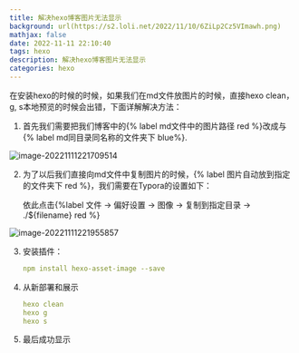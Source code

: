 ```yaml
---
title: 解决hexo博客图片无法显示
background: url(https://s2.loli.net/2022/11/10/6ZiLp2Cz5VImawh.png)
mathjax: false
date: 2022-11-11 22:10:40
tags: hexo
description: 解决hexo博客图片无法显示
categories: hexo
---
```


在安装hexo的时候的时候，如果我们在md文件放图片的时候，直接hexo clean，g, s本地预览的时候会出错，下面详解解决方法：

1. 首先我们需要把我们博客中的{% label md文件中的图片路径 red %}改成与{% label md同目录同名称的文件夹下 blue%}.

![image-20221111221709514](https://s2.loli.net/2022/11/11/3dHIxDZEvwjmf8O.png)

2. 为了以后我们直接向md文件中复制图片的时候，{% label 图片自动放到指定的文件夹下 red %}，我们需要在Typora的设置如下：

   依此点击{%label 文件 -> 偏好设置 -> 图像 -> 复制到指定目录 -> ./${filename} red %}

![image-20221111221955857](https://s2.loli.net/2022/11/11/YUC6pD3euTckFgw.png)

3. 安装插件：

   ```YAML
   npm install hexo-asset-image --save
   ```

4. 从新部署和展示

   ```yaml
   hexo clean
   hexo g
   hexo s
   ```

5. 最后成功显示

